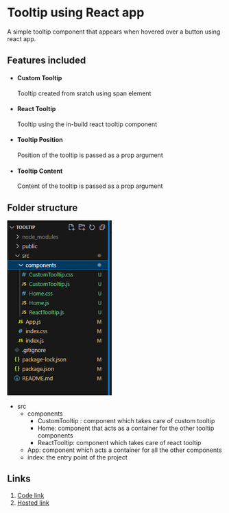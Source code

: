 # Tooltip using React app
A simple tooltip component that appears when hovered over a button using react app.

## Features included
* #### Custom Tooltip ####
  Tooltip created from sratch using span element

* #### React Tooltip ####
  Tooltip using the in-build react tooltip component

* #### Tooltip Position ####
  Position of the tooltip is passed as a prop argument

* #### Tooltip Content ####
  Content of the tooltip is passed as a prop argument

## Folder structure
  ![Alt text](image.png)
  * src
    * components
      * CustomTooltip : component which takes care of custom tooltip 
      * Home: component that acts as a container for the other tooltip components
      * ReactTooltip: component which takes care of react tooltip
    * App: component which acts a container for all the other components
    * index: the entry point of the project


## Links
1. [Code link](https://github.com/Meghna24R/Tooltip)
2. [Hosted link](https://meghna24r.github.io/Todo-List-App/)